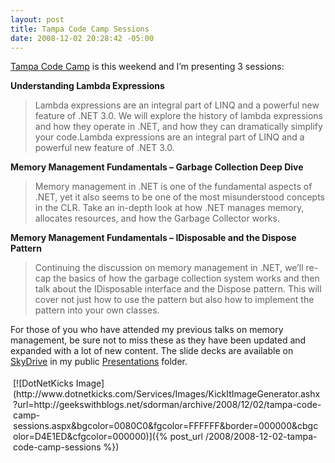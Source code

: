 ```yaml
---
layout: post
title: Tampa Code Camp Sessions
date: 2008-12-02 20:28:42 -05:00
---
```


[Tampa Code Camp](http://www.tampacodecamp.com) is this weekend and I’m presenting 3 sessions:

**Understanding Lambda Expressions**

> Lambda expressions are an integral part of LINQ and a powerful new feature of .NET 3.0. We will explore the history of lambda expressions and how they operate in .NET, and how they can dramatically simplify your code.Lambda expressions are an integral part of LINQ and a powerful new feature of .NET 3.0.

**Memory Management Fundamentals – Garbage Collection Deep Dive**

> Memory management in .NET is one of the fundamental aspects of .NET, yet it also seems to be one of the most misunderstood concepts in the CLR. Take an in-depth look at how .NET manages memory, allocates resources, and how the Garbage Collector works.

**Memory Management Fundamentals – IDisposable and the Dispose Pattern**

> Continuing the discussion on memory management in .NET, we’ll re-cap the basics of how the garbage collection system works and then talk about the IDisposable interface and the Dispose pattern. This will cover not just how to use the pattern but also how to implement the pattern into your own classes.

For those of you who have attended my previous talks on memory management, be sure not to miss these as they have been updated and expanded with a lot of new content. The slide decks are available on [SkyDrive](http://skydrive.live.com/) in my public [Presentations](http://snipurl.com/5leeg) folder.
<div class="wlWriterHeaderFooter" style="text-align:left; margin:0px; padding:4px 4px 4px 4px;">[![DotNetKicks Image](http://www.dotnetkicks.com/Services/Images/KickItImageGenerator.ashx?url=http://geekswithblogs.net/sdorman/archive/2008/12/02/tampa-code-camp-sessions.aspx&bgcolor=0080C0&fgcolor=FFFFFF&border=000000&cbgcolor=D4E1ED&cfgcolor=000000)]({% post_url /2008/2008-12-02-tampa-code-camp-sessions %})</div>
